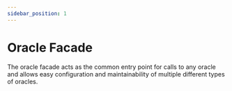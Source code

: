 ```yaml
---
sidebar_position: 1
---
```


# Oracle Facade

The oracle facade acts as the common entry point for calls to any oracle
and allows easy configuration and maintainability of multiple different types 
of oracles.